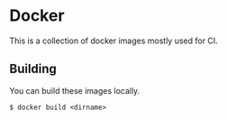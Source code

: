 # Docker

This is a collection of docker images mostly used for CI.

## Building

You can build these images locally.

    $ docker build <dirname>
